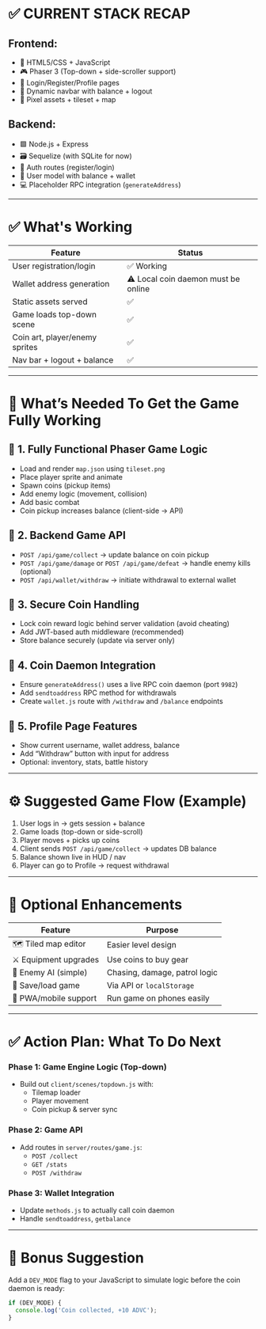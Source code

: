 # ✅ CURRENT STACK RECAP

## Frontend:
- 🧱 HTML5/CSS + JavaScript  
- 🎮 Phaser 3 (Top-down + side-scroller support)  
- 🔐 Login/Register/Profile pages  
- 🧭 Dynamic navbar with balance + logout  
- 🎨 Pixel assets + tileset + map  

## Backend:
- 🟩 Node.js + Express  
- 🗃️ Sequelize (with SQLite for now)  
- 🔐 Auth routes (register/login)  
- 👤 User model with balance + wallet  
- 💻 Placeholder RPC integration (`generateAddress`)  

---

# ✅ What's Working

| Feature                    | Status                                        |
|---------------------------|-----------------------------------------------|
| User registration/login   | ✅ Working                                    |
| Wallet address generation | ⚠️ Local coin daemon must be online          |
| Static assets served      | ✅                                             |
| Game loads top-down scene | ✅                                             |
| Coin art, player/enemy sprites | ✅                                       |
| Nav bar + logout + balance| ✅                                             |

---

# 🔧 What’s Needed To Get the Game Fully Working

## 🔲 1. Fully Functional Phaser Game Logic
- Load and render `map.json` using `tileset.png`
- Place player sprite and animate
- Spawn coins (pickup items)
- Add enemy logic (movement, collision)
- Add basic combat
- Coin pickup increases balance (client-side → API)

## 🔲 2. Backend Game API
- `POST /api/game/collect` → update balance on coin pickup  
- `POST /api/game/damage` or `POST /api/game/defeat` → handle enemy kills (optional)  
- `POST /api/wallet/withdraw` → initiate withdrawal to external wallet  

## 🔲 3. Secure Coin Handling
- Lock coin reward logic behind server validation (avoid cheating)  
- Add JWT-based auth middleware (recommended)  
- Store balance securely (update via server only)  

## 🔲 4. Coin Daemon Integration
- Ensure `generateAddress()` uses a live RPC coin daemon (port `9982`)  
- Add `sendtoaddress` RPC method for withdrawals  
- Create `wallet.js` route with `/withdraw` and `/balance` endpoints  

## 🔲 5. Profile Page Features
- Show current username, wallet address, balance  
- Add “Withdraw” button with input for address  
- Optional: inventory, stats, battle history  

---

# ⚙️ Suggested Game Flow (Example)
1. User logs in → gets session + balance  
2. Game loads (top-down or side-scroll)  
3. Player moves + picks up coins  
4. Client sends `POST /api/game/collect` → updates DB balance  
5. Balance shown live in HUD / nav  
6. Player can go to Profile → request withdrawal  

---

# 🚀 Optional Enhancements

| Feature               | Purpose                                  |
|----------------------|-------------------------------------------|
| 🗺️ Tiled map editor | Easier level design                      |
| ⚔️ Equipment upgrades| Use coins to buy gear                    |
| 🧠 Enemy AI (simple) | Chasing, damage, patrol logic            |
| 💾 Save/load game    | Via API or `localStorage`                |
| 📱 PWA/mobile support| Run game on phones easily                |

---

# ✅ Action Plan: What To Do Next

### Phase 1: Game Engine Logic (Top-down)
- Build out `client/scenes/topdown.js` with:
  - Tilemap loader  
  - Player movement  
  - Coin pickup & server sync  

### Phase 2: Game API
- Add routes in `server/routes/game.js`:  
  - `POST /collect`  
  - `GET /stats`  
  - `POST /withdraw`  

### Phase 3: Wallet Integration
- Update `methods.js` to actually call coin daemon  
- Handle `sendtoaddress`, `getbalance`  

---

# 🧠 Bonus Suggestion

Add a `DEV_MODE` flag to your JavaScript to simulate logic before the coin daemon is ready:

```js
if (DEV_MODE) {
  console.log('Coin collected, +10 ADVC');
}
```